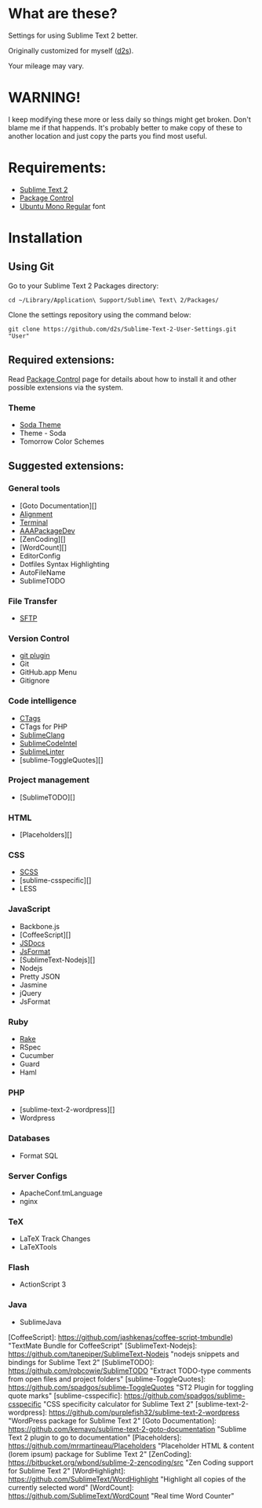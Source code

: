 # What are these?

Settings for using Sublime Text 2 better.

Originally customized for myself ([d2s][]).

Your mileage may vary.


# WARNING!

I keep modifying these more or less daily so things might get broken.
Don't blame me if that happends.
It's probably better to make copy of these to another location and just copy the parts you find most useful.



# Requirements:

- [Sublime Text 2](http://www.sublimetext.com/)
- [Package Control][]
- [Ubuntu Mono Regular](http://font.ubuntu.com/#charset-mono-regular) font


# Installation

## Using Git

Go to your Sublime Text 2 Packages directory:

    cd ~/Library/Application\ Support/Sublime\ Text\ 2/Packages/

Clone the settings repository using the command below:

    git clone https://github.com/d2s/Sublime-Text-2-User-Settings.git "User"


## Required extensions:

Read [Package Control][] page for details about how to install it and other possible extensions via the system.

### Theme

- [Soda Theme][]
- Theme - Soda
- Tomorrow Color Schemes


## Suggested extensions:

### General tools

- [Goto Documentation][]
- [Alignment][]
- [Terminal][]
- [AAAPackageDev][]
- [ZenCoding][]
- [WordCount][]
- EditorConfig
- Dotfiles Syntax Highlighting
- AutoFileName
- SublimeTODO


### File Transfer

- [SFTP][]


### Version Control

- [git plugin][]
- Git
- GitHub.app Menu
- Gitignore


### Code intelligence

- [CTags][]
- CTags for PHP
- [SublimeClang][]
- [SublimeCodeIntel][]
- [SublimeLinter][]
- [sublime-ToggleQuotes][]


### Project management

- [SublimeTODO][]


### HTML

- [Placeholders][]


### CSS

- [SCSS][]
- [sublime-csspecific][]
- LESS


### JavaScript

- Backbone.js
- [CoffeeScript][]
- [JSDocs][]
- [JsFormat][]
- [SublimeText-Nodejs][]
- Nodejs
- Pretty JSON
- Jasmine
- jQuery
- JsFormat



### Ruby

- [Rake][]
- RSpec
- Cucumber
- Guard
- Haml



### PHP

- [sublime-text-2-wordpress][]
- Wordpress


### Databases

- Format SQL



### Server Configs

- ApacheConf.tmLanguage
- nginx


### TeX

- LaTeX Track Changes
- LaTeXTools


### Flash

- ActionScript 3


### Java

- SublimeJava



[d2s]:  https://github.com/d2s  "d2s's Profile - GitHub"
[Package Control]:  http://wbond.net/sublime_packages/package_control "Extension management to ST2"
[Soda Theme]: https://github.com/buymeasoda/soda-theme "Dark and light custom UI themes"
[Alignment]: http://wbond.net/sublime_packages/alignment  "Sublime Text 2 Package by wbond"
[Terminal]: http://wbond.net/sublime_packages/terminal  "Sublime Text 2 Package by wbond"
[SFTP]: http://wbond.net/sublime_packages/sftp "FTP & SFTP Package by wbond"
[AAAPackageDev]: https://github.com/SublimeText/AAAPackageDev "Tools for creation of snippets, syntax definitions, etc."
[SublimeCodeIntel]: https://github.com/Kronuz/SublimeCodeIntel "Full-featured code intelligence and smart autocomplete engine"
[SublimeLinter]: https://github.com/Kronuz/SublimeLinter "Inline lint highlighting for the Sublime Text 2 editor"
[Rake]: https://github.com/SublimeText/Rake "Sublime Text 2 plugin for Ruby Rake"
[CTags]: https://github.com/SublimeText/CTags "CTags support for Sublime Text 2"
[SublimeClang]: https://github.com/quarnster/SublimeClang "C/C++/ObjC/ObjC++ autocompletions and code navigation"
[SCSS]: https://github.com/kuroir/SCSS.tmbundle "The TextMate SCSS Official Bundle."
[git plugin]: https://github.com/kemayo/sublime-text-2-git/wiki  "git plugin by David Lynch"
[JSDocs]: https://github.com/spadgos/sublime-jsdocs "Makes writing JSDoc and PHPDoc comments easier."
[JsFormat]: https://github.com/jdc0589/JsFormat "Javascript formatting for Sublime Text 2"
[CoffeeScript]: https://github.com/jashkenas/coffee-script-tmbundle) "TextMate Bundle for CoffeeScript"
[SublimeText-Nodejs]: https://github.com/tanepiper/SublimeText-Nodejs "nodejs snippets and bindings for Sublime Text 2"
[SublimeTODO]: https://github.com/robcowie/SublimeTODO "Extract TODO-type comments from open files and project folders"
[sublime-ToggleQuotes]: https://github.com/spadgos/sublime-ToggleQuotes "ST2 Plugin for toggling quote marks"
[sublime-csspecific]: https://github.com/spadgos/sublime-csspecific "CSS specificity calculator for Sublime Text 2"
[sublime-text-2-wordpress]: https://github.com/purplefish32/sublime-text-2-wordpress "WordPress package for Sublime Text 2"
[Goto Documentation]: https://github.com/kemayo/sublime-text-2-goto-documentation "Sublime Text 2 plugin to go to documentation"
[Placeholders]: https://github.com/mrmartineau/Placeholders "Placeholder HTML & content (lorem ipsum) package for Sublime Text 2"
[ZenCoding]: https://bitbucket.org/wbond/sublime-2-zencoding/src "Zen Coding support for Sublime Text 2"
[WordHighlight]: https://github.com/SublimeText/WordHighlight "Highlight all copies of the currently selected word"
[WordCount]: https://github.com/SublimeText/WordCount "Real time Word Counter"

